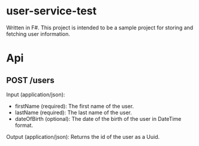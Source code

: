 # user-service-test

Written in F#.
This project is intended to be a sample project for storing and fetching user information.

# Api

## POST /users

Input (application/json):
  - firstName (required): The first name of the user.
  - lastName (required): The last name of the user.
  - dateOfBirth (optional): The date of the birth of the user in DateTime format.

Output (application/json):
  Returns the id of the user as a Uuid.